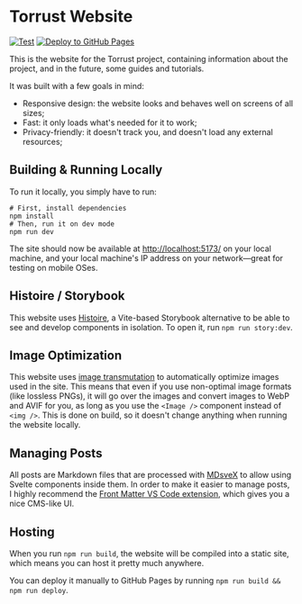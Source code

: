 # Torrust Website

[![Test](https://github.com/torrust/torrust-website-v2/actions/workflows/test.yml/badge.svg)](https://github.com/torrust/torrust-website-v2/actions/workflows/test.yml) [![Deploy to GitHub Pages](https://github.com/torrust/torrust-website-v2/actions/workflows/deploy.yml/badge.svg)](https://github.com/torrust/torrust-website-v2/actions/workflows/deploy.yml)

This is the website for the Torrust project, containing information about the project, and in the future, some guides and tutorials.

It was built with a few goals in mind:

- Responsive design: the website looks and behaves well on screens of all sizes;
- Fast: it only loads what's needed for it to work;
- Privacy-friendly: it doesn't track you, and doesn't load any external resources;

## Building & Running Locally

To run it locally, you simply have to run:

```shell
# First, install dependencies
npm install
# Then, run it on dev mode
npm run dev
```

The site should now be available at <http://localhost:5173/> on your local machine, and your local machine's IP address on your network—great for testing on mobile OSes.

## Histoire / Storybook

This website uses [Histoire](https://histoire.dev), a Vite-based Storybook alternative to be able to see and develop components in isolation. To open it, run `npm run story:dev`.

## Image Optimization

This website uses [image transmutation](https://github.com/matfantinel/image-transmutation) to automatically optimize images used in the site. This means that even if you use non-optimal image formats (like lossless PNGs), it will go over the images and convert images to WebP and AVIF for you, as long as you use the `<Image />` component instead of `<img />`. This is done on build, so it doesn't change anything when running the website locally.

## Managing Posts

All posts are Markdown files that are processed with [MDsveX](https://mdsvex.pngwn.io/) to allow using Svelte components inside them. In order to make it easier to manage posts, I highly recommend the [Front Matter VS Code extension](https://frontmatter.codes/), which gives you a nice CMS-like UI.

## Hosting

When you run `npm run build`, the website will be compiled into a static site, which means you can host it pretty much anywhere.

You can deploy it manually to GitHub Pages by running `npm run build && npm run deploy`.
